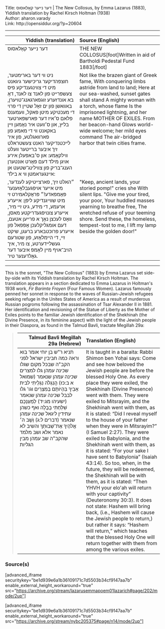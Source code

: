 <html>
<head></head>
<body>
Title: דער נײער קאָלאסוס | The New Collosus, by Emma Lazarus (1883), Yiddish translation by Rachel Kirsch Holtman (1938)<br />
Author: aharon.varady<br />
Link: http://opensiddur.org/?p=20604
<p />
<hr />

<table style="margin-left: auto;margin-right: auto;" class="draggable">
<thead><tr><th id="x" style="text-align: right;">Yiddish (translation)</th><th style="text-align: left;">Source (English)</th></tr></thead>
<tbody>
<tr><td style="vertical-align:top;" width="46%">
<div class="yiddish"><span lang="he">
דער נײער קאָלאסוס
</span></div></td>
 
<td style="vertical-align:top;" width="53%">
<div class="english"><span style="text-transform: uppercase;">
The New Collosus</span>[foot]Written in aid of Bartholdi Pedestal Fund 1883[/foot]
</div></td></tr>


<tr><td style="vertical-align:top;" width="46%">
<div class="yiddish"><span lang="he">
ניט װי דער בארימטער, חוצפּהדיקער גריכישער גיגאנט
מיט די צװינגענדיקע פיס צעשפּרײט פון לאנד צו לאנד,
דאָ בא אונדזערע זוגפארגאנג־טויערן, באװאשן פון ים
זאָל שטײן די פרוי די מעכטיקע מיטן פאקל, װעמענס פלאם
ס׳איז דער פארשפּארטער בליץ, און ס׳װעט איר נאָמען זײן באקאנט
װי די מאמע פון פארװאגלטע, פון איר לײכטנדיקער האנט
צעשטראלט זיך איבער ברײטער װעלט װילקאָמע: און ס׳באפעלן אירע אויגן מילד
דעם פּאָרט אונטערן הענג־בריק פון צװילינג־שטעט אן אײנגעראמטן װי א בילד:
</span></div></td>
 
<td style="vertical-align:top;" width="53%">
<div class="english">
Not like the brazen giant of Greek fame,
With conquering limbs astride from land to land;
Here at our sea-washed, sunset gates shall stand
A mighty woman with a torch, whose flame
Is the imprisoned lightning, and her name
MOTHER OF EXILES. From her beacon-hand
Glows world-wide welcome; her mild eyes command
The air-bridged harbor that twin cities frame.
</div></td></tr>


<tr><td style="vertical-align:top;" width="46%">
<div class="yiddish"><span lang="he">
״האלט זיך, פארצײטיקע לענדער, מיט אײער אויפגעבלאָזענער פּאָמפּאדע!״
פּראָקלאמירט זי מיט שװײגנדיקע ליפּן: אייערע ארעמע, די מידע, גיט זײ מיר,
אײערע צונויפגעדריקטע מאסן, װאָס לעכצן נאָך א פרײען אטעם,
דעם אומגליקלעכן אָפּפאל פון אײערע פרוכטבארע ברעגן,
שיקט זײ, די הײמלאָזע, פון שטורעם געשלײדערטע, צו מיר,
איך הויב־אויף מײן לאָמפּ איבער דער גאָלדענער טיר.
</span></div></td>
 
<td style="vertical-align:top;" width="53%">
<div class="english">
"Keep, ancient lands, your storied pomp!" cries she
With silent lips. "Give me your tired, your poor,
Your huddled masses yearning to breathe free,
The wretched refuse of your teeming shore.
Send these, the homeless, tempest-tost to me,
I lift my lamp beside the golden door!"
</div></td></tr>
</tbody></table>

<hr />
This is the sonnet, "The New Collosus" (1883) by Emma Lazarus set side-by-side with its Yiddish translation by Rachel Kirsch Holtman. The translation appears in a section dedicated to Emma Lazarus in Holtman's 1938 work, <em>Fir Barimte Froyen</em> (Four Famous Women). Lazarus famously penned her sonnet in response to the waves of Russian-Jewish refugees seeking refuge in the Unites States of America as a result of murderous Russian pogroms following the assassination of Tsar Alexander II in 1881. Her identification and revisioning of the Statue of Liberty as the Mother of Exiles points to the familiar Jewish identification of the Shekhinah (the Divine Presence, in its feminine aspect) with the light of the Jewish people in their Diaspora, as found in the Talmud Bavli, tractate Megillah 29a:

<blockquote>
<table style="margin-left: auto;margin-right: auto;" class="draggable">
<thead><tr><th id="x" style="text-align: right;">Talmud Bavli Megillah 29a (Hebrew)</th><th style="text-align: left;">Translation (English)</th></tr></thead>
<tbody>
<tr><td style="vertical-align:top;" width="46%">
<div class="commentary"><span lang="he">
תניא 
ר"ש בן יוחי אומר 
בוא וראה כמה חביבין ישראל לפני הקב"ה 
שבכל מקום שגלו שכינה עמהן 
גלו למצרים שכינה עמהן 
שנאמר <span class="citation">(שמואל א ב:כז)</span> הֲנִגְלֹה נִגְלֵיתִי לבית אָבִיךָ 
בִּהְיוֹתָם בְּמִצְרַיִם וגו' 
גלו לבבל שכינה עמהן 
שנאמר <span class="citation">(ישעיהו מג:יד)</span> לְמַעַנְכֶם שִׁלַּחְתִּי בָבֶלָה 
ואף כשהן עתידין ליגאל שכינה עמהן 
שנאמר <span class="citation">(דברים ל:ג)</span> וְשָׁב ה׳ אֱלֹהֶיךָ אֶת־שְׁבוּתְךָ 
והשיב לא נאמר 
אלא ושב 
מלמד שהקב"ה שב עמהן מבין הגליות
</span></div></td>
 
<td style="vertical-align:top;" width="53%">
<div class="english">
It is taught in a baraita: 
Rabbi Shimon ben Yoḥai says: 
Come and see how beloved the Jewish people are before the blessed Holy One. 
As every place they were exiled, the Shekhinah (Divine Presence) went with them. 
They were exiled to Mitsrayim, and the Shekhinah went with them, 
as it is stated: “Did I reveal myself to the house of your father 
when they were in Mitsrayim?” (I Samuel 2:27). 
They were exiled to Babylonia, and the Shekhinah went with them, 
as it is stated: “For your sake I have sent to Babylonia” (Isaiah 43:14). 
So too, when, in the future, they will be redeemed, the Shekhinah will be with them, 
as it is stated: “Then YHVH your elo'ah will return with your captivity” (Deuteronomy 30:3). 
It does not state: Hashem will bring back, (i.e., Hashem will cause the Jewish people to return,)
but rather it says: “Hashem will return,” 
which teaches that the blessed Holy One will return together with them from among the various exiles.
</div></td></tr>
</tbody></table>
</blockquote>

<h3>Source(s)</h3>

[advanced_iframe securitykey="be1d939e6a1b36109171c7d5503b34cf9147aa7b" enable_external_height_workaround="true" src="https://archive.org/stream/lazarusemmapoem01lazarich#page/202/mode/2up"]

[advanced_iframe securitykey="be1d939e6a1b36109171c7d5503b34cf9147aa7b" enable_external_height_workaround="true" src="https://archive.org/stream/nybc205375#page/n14/mode/2up"]

</body>
</html>